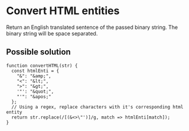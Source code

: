 # Convert HTML entities
Return an English translated sentence of the passed binary string.
The binary string will be space separated.

## Possible solution

```
function convertHTML(str) {
  const htmlEnti = {
    "&": "&amp;",
    "<": "&lt;",
    ">": "&gt;",
    '"': "&quot;",
    "'": "&apos;"
  };
  // Using a regex, replace characters with it's corresponding html entity
  return str.replace(/[(&<>\"')]/g, match => htmlEnti[match]);
}
```